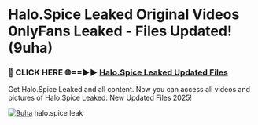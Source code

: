 # Halo.Spice Leaked Original Videos 0nlyFans Leaked - Files Updated! (9uha)

<h3>🔴 CLICK HERE 🌐==►► <a href="https://tinyurl.com/2wckxsce" rel="nofollow">Halo.Spice Leaked Updated Files</a></h3>

Get Halo.Spice Leaked and all content. Now you can access all videos and pictures of Halo.Spice Leaked. New Updated Files 2025!

[![9uha](https://i.imgur.com/AFduVYN.gif)](https://tinyurl.com/2wckxsce)
halo.spice leak